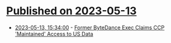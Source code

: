 # [Published on 2023-05-13](index.md)

* [2023-05-13, 15:34:00](https://tech.slashdot.org/story/23/05/13/0452227/former-bytedance-exec-claims-ccp-maintained-access-to-us-data?utm_source=rss1.0mainlinkanon&utm_medium=feed) - [Former ByteDance Exec Claims CCP 'Maintained' Access to US Data](https://tech.slashdot.org/story/23/05/13/0452227/former-bytedance-exec-claims-ccp-maintained-access-to-us-data?utm_source=rss1.0mainlinkanon&utm_medium=feed)
